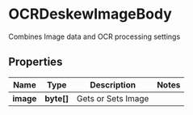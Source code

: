 

# OCRDeskewImageBody

Combines Image data and OCR processing settings

## Properties

| Name | Type | Description | Notes |
|------------ | ------------- | ------------- | -------------|
|**image** | **byte[]** | Gets or Sets Image |  |



